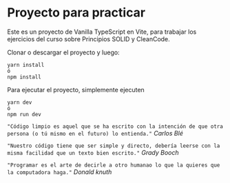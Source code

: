# Proyecto para practicar

Este es un proyecto de Vanilla TypeScript en Vite, para trabajar los ejercicios del curso sobre Principios SOLID y CleanCode.

Clonar o descargar el proyecto y luego:

```
yarn install
ó
npm install
```

Para ejecutar el proyecto, simplemente ejecuten
```
yarn dev
ó
npm run dev
```

`"Código limpio es aquel que se ha escrito con la intención de que otra persona (o tú mismo en el futuro) lo entienda."`
_Carlos Blé_

`"Nuestro código tiene que ser simple y directo, debería leerse con la misma facilidad que un texto bien escrito."`
_Grady Booch_

`"Programar es el arte de decirle a otro humanao lo que la quieres que la computadora haga."`
_Donald knuth_